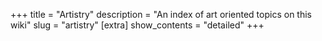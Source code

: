 +++
title = "Artistry"
description = "An index of art oriented topics on this wiki"
slug = "artistry"
[extra]
show_contents = "detailed"
+++

<!-- ![Artistry_Banner](/images/artistrybanner.png) -->